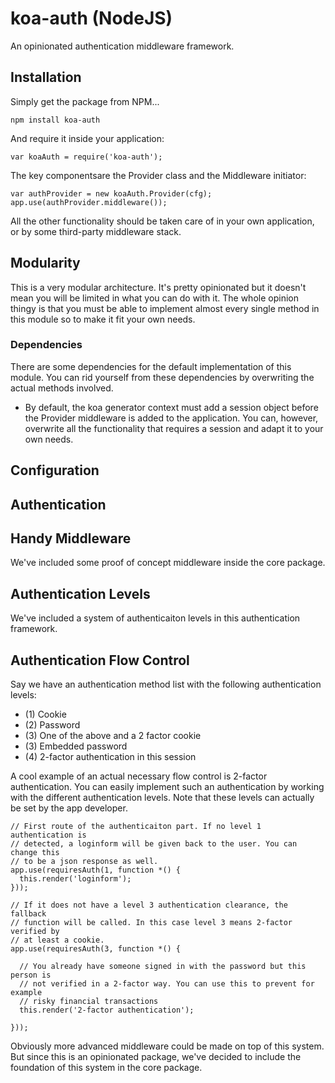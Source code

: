 # koa-auth (NodeJS)

An opinionated authentication middleware framework.

## Installation

Simply get the package from NPM...

    npm install koa-auth

And require it inside your application:

    var koaAuth = require('koa-auth');

The key componentsare the Provider class and the Middleware initiator:

    var authProvider = new koaAuth.Provider(cfg);
    app.use(authProvider.middleware());

All the other functionality should be taken care of in your own application, or
by some third-party middleware stack.

## Modularity

This is a very modular architecture. It's pretty opinionated but it doesn't mean
you will be limited in what you can do with it. The whole opinion thingy is that
you must be able to implement almost every single method in this module so to
make it fit your own needs.

### Dependencies

There are some dependencies for the default implementation of this module. You
can rid yourself from these dependencies by overwriting the actual methods
involved.

* By default, the koa generator context must add a session object before the
Provider middleware is added to the application. You can, however, overwrite all
the functionality that requires a session and adapt it to your own needs.

## Configuration

## Authentication

## Handy Middleware

We've included some proof of concept middleware inside the core package.


## Authentication Levels

We've included a system of authenticaiton levels in this authentication
framework.

## Authentication Flow Control

Say we have an authentication method list with the following authentication
levels:

- (1) Cookie
- (2) Password
- (3) One of the above and a 2 factor cookie
- (3) Embedded password
- (4) 2-factor authentication in this session

A cool example of an actual necessary flow control is 2-factor authentication.
You can easily implement such an authentication by working with the different
authentication levels. Note that these levels can actually be set by the app
developer.

    // First route of the authenticaiton part. If no level 1 authentication is
    // detected, a loginform will be given back to the user. You can change this
    // to be a json response as well.
    app.use(requiresAuth(1, function *() {
      this.render('loginform');
    }));

    // If it does not have a level 3 authentication clearance, the fallback
    // function will be called. In this case level 3 means 2-factor verified by
    // at least a cookie.
    app.use(requiresAuth(3, function *() {

      // You already have someone signed in with the password but this person is
      // not verified in a 2-factor way. You can use this to prevent for example
      // risky financial transactions
      this.render('2-factor authentication');

    }));

Obviously more advanced middleware could  be made on top of this system. But
since this is an opinionated package, we've decided to include the foundation of
this system in the core package.
